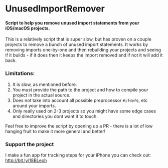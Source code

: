# UnusedImportRemover

#### Script to help you remove unused import statements from your iOS/macOS projects. 

This is a relatively script that is super slow, but has proven on a couple projects to remove a bunch of unused import statements. It works by removing imports one-by-one and then rebuilding your projects and seeing if it builds - if it does then it keeps the import removed and if not it will add it back. 

### Limitations:

1. It is slow, as mentioned before.
2. You must provide the path to the project and how to compile your project in the actual source.
3. Does not take into account all possible preprocessor `#ifdef`s, etc around your imports.
4. Only really used on 2-3 projects so you might have some edge cases and directories you dont want it to touch. 

Feel free to improve the script by opening up a PR - there is a lot of low hanging fruit to make it more general and better!

### Support the project

I make a fun app for tracking steps for your iPhone you can check out: http://bit.ly/18BLeoh 
